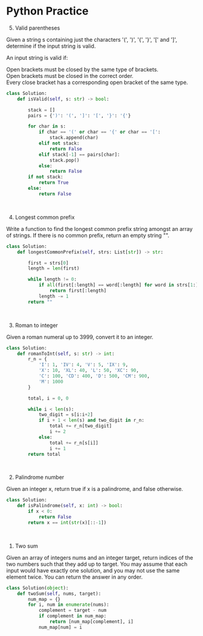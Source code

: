 # Python Practice

<!-- Hidden text for templates

/*
https://leetcode.com/problemset/
*/

/*

*/

``` python

```
<br>

-->



















<!--
ALWAYS ADD COMMENTS
-->




5. Valid parentheses

Given a string s containing just the characters '(', ')', '{', '}', '[' and ']', determine if the input string is valid. <br>

An input string is valid if: <br>

Open brackets must be closed by the same type of brackets. <br>
Open brackets must be closed in the correct order. <br>
Every close bracket has a corresponding open bracket of the same type. <br>

``` python
class Solution:
    def isValid(self, s: str) -> bool:

        stack = []
        pairs = {')': '(', ']': '[', '}': '{'}

        for char in s:
            if char == '(' or char == '{' or char == '[':
                stack.append(char)
            elif not stack:
                return False
            elif stack[-1] == pairs[char]:
                stack.pop()
            else:
                return False
        if not stack:
            return True
        else:
            return False
```
<br>




4. Longest common prefix

Write a function to find the longest common prefix string amongst an array of strings. If there is no common prefix, return an empty string "".

``` python
class Solution:
    def longestCommonPrefix(self, strs: List[str]) -> str:

        first = strs[0]
        length = len(first)

        while length != 0:
            if all(first[:length] == word[:length] for word in strs[1:]):
                return first[:length]
            length -= 1
        return ""
```
<br>


3. Roman to integer

Given a roman numeral up to 3999, convert it to an integer.

``` python
class Solution:
    def romanToInt(self, s: str) -> int:
        r_n = {
            'I': 1, 'IV': 4, 'V': 5, 'IX': 9,
            'X': 10, 'XL': 40, 'L': 50, 'XC': 90,
            'C': 100, 'CD': 400, 'D': 500, 'CM': 900,
            'M': 1000
        }

        total, i = 0, 0

        while i < len(s):
            two_digit = s[i:i+2]
            if i + 1 < len(s) and two_digit in r_n:
                total += r_n[two_digit]
                i += 2
            else:
                total += r_n[s[i]]
                i += 1
        return total
```
<br>


2. Palindrome number

Given an integer x, return true if x is a palindrome, and false otherwise.

``` python
class Solution:
    def isPalindrome(self, x: int) -> bool:
        if x < 0:
            return False
        return x == int(str(x)[::-1])
```
<br>


1. Two sum

Given an array of integers nums and an integer target, return indices of the two numbers such that they add up to target. You may assume that each input would have exactly one solution, and you may not use the same element twice. You can return the answer in any order.

``` python
class Solution(object):
    def twoSum(self, nums, target):
        num_map = {}
        for i, num in enumerate(nums):
            complement = target - num
            if complement in num_map:
                return [num_map[complement], i]
            num_map[num] = i
```
